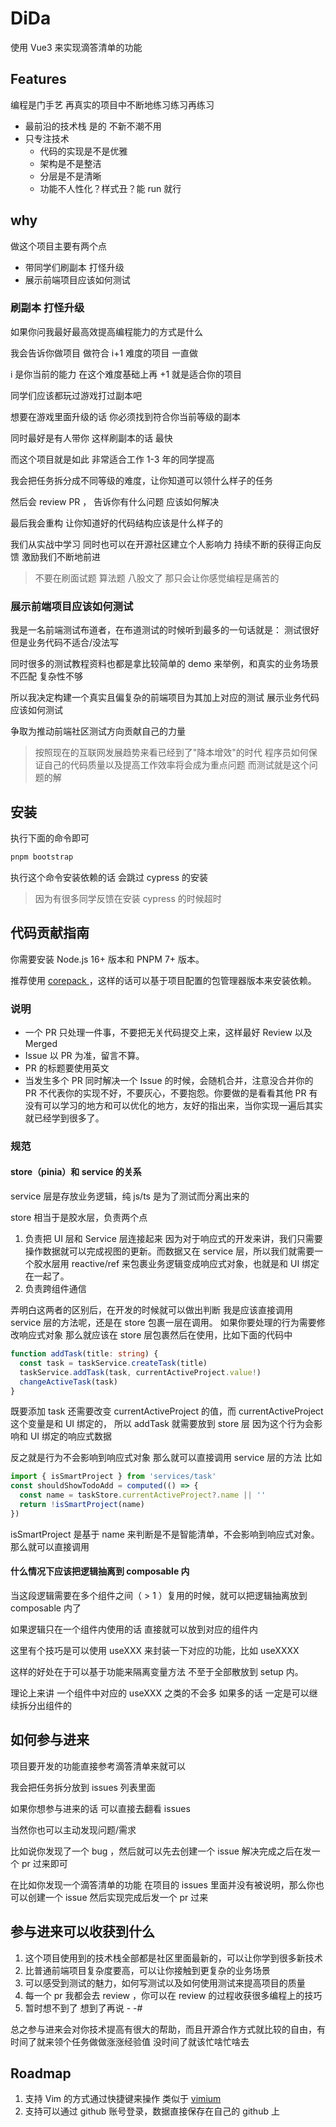 # DiDa

使用 Vue3 来实现滴答清单的功能

## Features
编程是门手艺 再真实的项目中不断地练习练习再练习

- 最前沿的技术栈 是的 不新不潮不用
- 只专注技术
  - 代码的实现是不是优雅 
  - 架构是不是整洁
  - 分层是不是清晰 
  - 功能不人性化？样式丑？能 run 就行

## why

做这个项目主要有两个点
- 带同学们刷副本 打怪升级
- 展示前端项目应该如何测试

### 刷副本 打怪升级
如果你问我最好最高效提高编程能力的方式是什么

我会告诉你做项目 做符合 i+1 难度的项目 一直做

i 是你当前的能力 在这个难度基础上再 +1 就是适合你的项目

同学们应该都玩过游戏打过副本吧

想要在游戏里面升级的话 你必须找到符合你当前等级的副本

同时最好是有人带你  这样刷副本的话 最快

而这个项目就是如此 非常适合工作 1-3 年的同学提高

我会把任务拆分成不同等级的难度，让你知道可以领什么样子的任务

然后会 review PR ， 告诉你有什么问题 应该如何解决

最后我会重构 让你知道好的代码结构应该是什么样子的

我们从实战中学习 同时也可以在开源社区建立个人影响力 持续不断的获得正向反馈 激励我们不断地前进 

> 不要在刷面试题 算法题 八股文了 那只会让你感觉编程是痛苦的

### 展示前端项目应该如何测试

我是一名前端测试布道者，在布道测试的时候听到最多的一句话就是： 测试很好 但是业务代码不适合/没法写

同时很多的测试教程资料也都是拿比较简单的 demo 来举例，和真实的业务场景不匹配 复杂性不够

所以我决定构建一个真实且偏复杂的前端项目为其加上对应的测试 展示业务代码应该如何测试

争取为推动前端社区测试方向贡献自己的力量

> 按照现在的互联网发展趋势来看已经到了"降本增效"的时代
程序员如何保证自己的代码质量以及提高工作效率将会成为重点问题
而测试就是这个问题的解


## 安装

执行下面的命令即可

```bash
pnpm bootstrap
```

执行这个命令安装依赖的话 会跳过 cypress 的安装
> 因为有很多同学反馈在安装 cypress 的时候超时

## 代码贡献指南

你需要安装 Node.js 16+ 版本和 PNPM 7+ 版本。

推荐使用 [ corepack ](https://nodejs.org/api/corepack.html) ，这样的话可以基于项目配置的包管理器版本来安装依赖。

### 说明

- 一个 PR 只处理一件事，不要把无关代码提交上来，这样最好 Review 以及 Merged
- Issue 以 PR 为准，留言不算。
- PR 的标题要使用英文
- 当发生多个 PR 同时解决一个 Issue 的时候，会随机合并，注意没合并你的 PR 不代表你的实现不好，不要灰心，不要抱怨。你要做的是看看其他 PR 有没有可以学习的地方和可以优化的地方，友好的指出来，当你实现一遍后其实就已经学到很多了。


### 规范
#### store（pinia）和 service 的关系

service 层是存放业务逻辑，纯 js/ts 是为了测试而分离出来的

store 相当于是胶水层，负责两个点
1. 负责把 UI 层和 Service 层连接起来
   因为对于响应式的开发来讲，我们只需要操作数据就可以完成视图的更新。而数据又在 service 层，所以我们就需要一个胶水层用 reactive/ref 来包裹业务逻辑变成响应式对象，也就是和 UI 绑定在一起了。
2. 负责跨组件通信

弄明白这两者的区别后，在开发的时候就可以做出判断 我是应该直接调用 service 层的方法呢，还是在 store 包裹一层在调用。
如果你要处理的行为需要修改响应式对象 那么就应该在 store 层包裹然后在使用，比如下面的代码中 
```ts
function addTask(title: string) {
  const task = taskService.createTask(title)
  taskService.addTask(task, currentActiveProject.value!)
  changeActiveTask(task)
}
```
既要添加 task 还需要改变 currentActiveProject 的值，而 currentActiveProject 这个变量是和 UI 绑定的， 所以 addTask 就需要放到 store 层 因为这个行为会影响和 UI 绑定的响应式数据

反之就是行为不会影响到响应式对象 那么就可以直接调用 service 层的方法 比如
```ts
import { isSmartProject } from 'services/task'
const shouldShowTodoAdd = computed(() => {
  const name = taskStore.currentActiveProject?.name || ''
  return !isSmartProject(name)
})
```
isSmartProject 是基于 name 来判断是不是智能清单，不会影响到响应式对象。那么就可以直接调用

#### 什么情况下应该把逻辑抽离到 composable 内

当这段逻辑需要在多个组件之间（ > 1 ）复用的时候，就可以把逻辑抽离放到 composable 内了

如果逻辑只在一个组件内使用的话 直接就可以放到对应的组件内

这里有个技巧是可以使用 useXXX 来封装一下对应的功能，比如 useXXXX  

这样的好处在于可以基于功能来隔离变量方法  不至于全部散放到 setup 内。 

理论上来讲 一个组件中对应的 useXXX 之类的不会多 如果多的话 一定是可以继续拆分出组件的

## 如何参与进来

项目要开发的功能直接参考滴答清单来就可以

我会把任务拆分放到 issues 列表里面

如果你想参与进来的话 可以直接去翻看 issues

当然你也可以主动发现问题/需求

比如说你发现了一个 bug ，然后就可以先去创建一个 issue 解决完成之后在发一个 pr 过来即可

在比如你发现一个滴答清单的功能 在项目的 issues 里面并没有被说明，那么你也可以创建一个 issue 然后实现完成后发一个 pr 过来

## 参与进来可以收获到什么

1. 这个项目使用到的技术栈全部都是社区里面最新的，可以让你学到很多新技术
2. 比普通前端项目复杂度要高，可以让你接触到更复杂的业务场景
3. 可以感受到测试的魅力，如何写测试以及如何使用测试来提高项目的质量
4. 每一个 pr 我都会去 review ，你可以在 review 的过程收获很多编程上的技巧
5. 暂时想不到了  想到了再说 - -#  

总之参与进来会对你技术提高有很大的帮助，而且开源合作方式就比较的自由，有时间了就来领个任务做做涨涨经验值 没时间了就该忙啥忙啥去

## Roadmap
1. 支持 Vim 的方式通过快捷键来操作 类似于 [vimium](https://chrome.google.com/webstore/detail/vimium/dbepggeogbaibhgnhhndojpepiihcmeb?hl=en)
2. 支持可以通过 github 账号登录，数据直接保存在自己的 github 上
